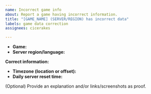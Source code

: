 ```yaml
---
name: Incorrect game info
about: Report a game having incorrect information.
title: "[GAME_NAME] (SERVER/REGION) has incorrect data"
labels: game data correction
assignees: cicerakes

---
```


- **Game:** 
- **Server region/language:** 

**Correct information:** 
- **Timezone (location or offset):** 
- **Daily server reset time:** 

(Optional) Provide an explanation and/or links/screenshots as proof.
